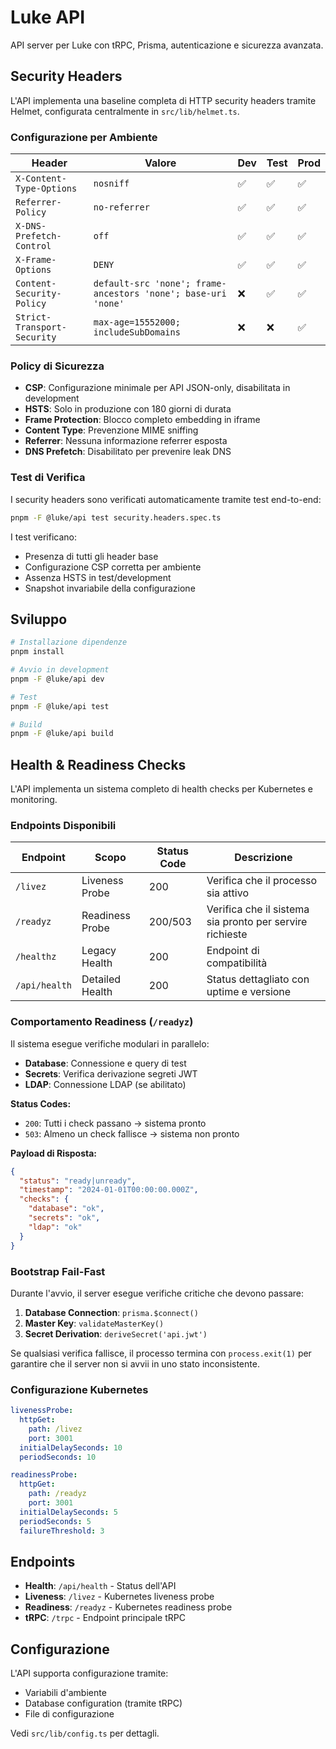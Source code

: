# Luke API

API server per Luke con tRPC, Prisma, autenticazione e sicurezza avanzata.

## Security Headers

L'API implementa una baseline completa di HTTP security headers tramite Helmet, configurata centralmente in `src/lib/helmet.ts`.

### Configurazione per Ambiente

| Header                      | Valore                                                        | Dev | Test | Prod |
| --------------------------- | ------------------------------------------------------------- | --- | ---- | ---- |
| `X-Content-Type-Options`    | `nosniff`                                                     | ✅  | ✅   | ✅   |
| `Referrer-Policy`           | `no-referrer`                                                 | ✅  | ✅   | ✅   |
| `X-DNS-Prefetch-Control`    | `off`                                                         | ✅  | ✅   | ✅   |
| `X-Frame-Options`           | `DENY`                                                        | ✅  | ✅   | ✅   |
| `Content-Security-Policy`   | `default-src 'none'; frame-ancestors 'none'; base-uri 'none'` | ❌  | ✅   | ✅   |
| `Strict-Transport-Security` | `max-age=15552000; includeSubDomains`                         | ❌  | ❌   | ✅   |

### Policy di Sicurezza

- **CSP**: Configurazione minimale per API JSON-only, disabilitata in development
- **HSTS**: Solo in produzione con 180 giorni di durata
- **Frame Protection**: Blocco completo embedding in iframe
- **Content Type**: Prevenzione MIME sniffing
- **Referrer**: Nessuna informazione referrer esposta
- **DNS Prefetch**: Disabilitato per prevenire leak DNS

### Test di Verifica

I security headers sono verificati automaticamente tramite test end-to-end:

```bash
pnpm -F @luke/api test security.headers.spec.ts
```

I test verificano:

- Presenza di tutti gli header base
- Configurazione CSP corretta per ambiente
- Assenza HSTS in test/development
- Snapshot invariabile della configurazione

## Sviluppo

```bash
# Installazione dipendenze
pnpm install

# Avvio in development
pnpm -F @luke/api dev

# Test
pnpm -F @luke/api test

# Build
pnpm -F @luke/api build
```

## Health & Readiness Checks

L'API implementa un sistema completo di health checks per Kubernetes e monitoring.

### Endpoints Disponibili

| Endpoint      | Scopo           | Status Code | Descrizione                                              |
| ------------- | --------------- | ----------- | -------------------------------------------------------- |
| `/livez`      | Liveness Probe  | 200         | Verifica che il processo sia attivo                      |
| `/readyz`     | Readiness Probe | 200/503     | Verifica che il sistema sia pronto per servire richieste |
| `/healthz`    | Legacy Health   | 200         | Endpoint di compatibilità                                |
| `/api/health` | Detailed Health | 200         | Status dettagliato con uptime e versione                 |

### Comportamento Readiness (`/readyz`)

Il sistema esegue verifiche modulari in parallelo:

- **Database**: Connessione e query di test
- **Secrets**: Verifica derivazione segreti JWT
- **LDAP**: Connessione LDAP (se abilitato)

**Status Codes:**

- `200`: Tutti i check passano → sistema pronto
- `503`: Almeno un check fallisce → sistema non pronto

**Payload di Risposta:**

```json
{
  "status": "ready|unready",
  "timestamp": "2024-01-01T00:00:00.000Z",
  "checks": {
    "database": "ok",
    "secrets": "ok",
    "ldap": "ok"
  }
}
```

### Bootstrap Fail-Fast

Durante l'avvio, il server esegue verifiche critiche che devono passare:

1. **Database Connection**: `prisma.$connect()`
2. **Master Key**: `validateMasterKey()`
3. **Secret Derivation**: `deriveSecret('api.jwt')`

Se qualsiasi verifica fallisce, il processo termina con `process.exit(1)` per garantire che il server non si avvii in uno stato inconsistente.

### Configurazione Kubernetes

```yaml
livenessProbe:
  httpGet:
    path: /livez
    port: 3001
  initialDelaySeconds: 10
  periodSeconds: 10

readinessProbe:
  httpGet:
    path: /readyz
    port: 3001
  initialDelaySeconds: 5
  periodSeconds: 5
  failureThreshold: 3
```

## Endpoints

- **Health**: `/api/health` - Status dell'API
- **Liveness**: `/livez` - Kubernetes liveness probe
- **Readiness**: `/readyz` - Kubernetes readiness probe
- **tRPC**: `/trpc` - Endpoint principale tRPC

## Configurazione

L'API supporta configurazione tramite:

- Variabili d'ambiente
- Database configuration (tramite tRPC)
- File di configurazione

Vedi `src/lib/config.ts` per dettagli.
